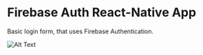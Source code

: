 # Firebase Auth React-Native App

Basic login form, that uses Firebase Authentication.


![Alt Text](http://g.recordit.co/7iQzbBLtVx.gif)
